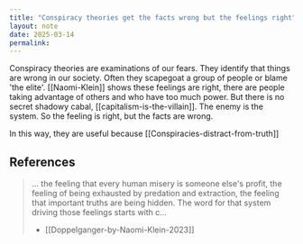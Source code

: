 ```yaml
---
title: "Conspiracy theories get the facts wrong but the feelings right"
layout: note
date: 2025-03-14
permalink:
---
```


Conspiracy theories are examinations of our fears. They identify that things are wrong in our society. Often they scapegoat a group of people or blame 'the elite'. [[Naomi-Klein]] shows these feelings are right, there are people taking advantage of others and who have too much power. But there is no secret shadowy cabal, [[capitalism-is-the-villain]]. The enemy is the system. So the feeling is right, but the facts are wrong.

In this way, they are useful because [[Conspiracies-distract-from-truth]]
## References

> ... the feeling that every human misery is someone else's profit, the feeling of being exhausted by predation and extraction, the feeling that important truths are being hidden. The word for that system driving those feelings starts with c...
> - [[Doppelganger-by-Naomi-Klein-2023]]